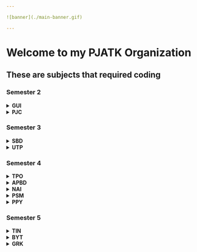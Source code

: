 ```yaml
---

![banner](./main-banner.gif)

---
```


# Welcome to my PJATK Organization

## These are subjects that required coding

### Semester 2

<details>
<summary><b>GUI</b></summary><br>
  
| Project | Repository                                             |
| ------: | :----------------------------------------------------- |
|       1 | [gui-pro-1](https://github.com/PJATK-s28476/gui-pro-1) |
|       2 | [gui-pro-2](https://github.com/PJATK-s28476/gui-pro-2) |

</details>

<details>
<summary><b>PJC</b></summary><br>
  
| Project | Repository                                         |
| ------: | :------------------------------------------------- |
|       1 | [pjc-pro](https://github.com/PJATK-s28476/pjc-pro) |

</details>

### Semester 3

<details>
<summary><b>SBD</b></summary><br>
  
| Project | Repository                                         |
| ------: | :------------------------------------------------- |
|       1 | [sbd-pro](https://github.com/PJATK-s28476/sbd-pro) |

</details>

<details>
<summary><b>UTP</b></summary><br>
  
| Class  | Repository                                       |
| -----: | :----------------------------------------------- |
|      1 | [utp-1](https://github.com/PJATK-s28476/utp-1)   |
|      2 | [utp-2](https://github.com/PJATK-s28476/utp-2)   |
|      3 | [utp-3](https://github.com/PJATK-s28476/utp-3)   |
|      4 | [utp-4](https://github.com/PJATK-s28476/utp-4)   |
|      5 | [utp-5](https://github.com/PJATK-s28476/utp-5)   |
|      6 | [utp-6](https://github.com/PJATK-s28476/utp-6)   |
|      7 | [utp-7](https://github.com/PJATK-s28476/utp-7)   |
|      8 | [utp-8](https://github.com/PJATK-s28476/utp-8)   |
|      9 | [utp-9](https://github.com/PJATK-s28476/utp-9)   |
|     10 | [utp-10](https://github.com/PJATK-s28476/utp-10) |
|     11 | [utp-11](https://github.com/PJATK-s28476/utp-11) |
|     12 | [utp-12](https://github.com/PJATK-s28476/utp-12) |

</details>

### Semester 4


<details>
<summary><b>TPO</b></summary><br>
  
| Class  | Repository                                         |
| -----: | :------------------------------------------------- |
|      1 | [tpo-1](https://github.com/PJATK-s28476/tpo-1)     |
|      2 | [tpo-2](https://github.com/PJATK-s28476/tpo-2)     |
|    2-2 | [tpo-2-2](https://github.com/PJATK-s28476/tpo-2-2) |
|      3 | [tpo-3](https://github.com/PJATK-s28476/tpo-3)     |
|    3-2 | [tpo-3-2](https://github.com/PJATK-s28476/tpo-3-2) |
|      4 | [tpo-4](https://github.com/PJATK-s28476/tpo-4)     |
|    4-2 | [tpo-4-2](https://github.com/PJATK-s28476/tpo-4-2) |
|      5 | [tpo-5](https://github.com/PJATK-s28476/tpo-5)     |
|      6 | [tpo-6](https://github.com/PJATK-s28476/tpo-6)     |
|      7 | [tpo-7](https://github.com/PJATK-s28476/tpo-7)     |
|      8 | [tpo-8](https://github.com/PJATK-s28476/tpo-8)     |
|      9 | [tpo-9](https://github.com/PJATK-s28476/tpo-9)     |
|     10 | [tpo-10](https://github.com/PJATK-s28476/tpo-10)   |
|     11 | [tpo-11](https://github.com/PJATK-s28476/tpo-11)   |

</details>

<details>
<summary><b>APBD</b></summary><br>
  
| Class  | Repository                                         |
| -----: | :------------------------------------------------- |
|      1 | [apbd-1](https://github.com/PJATK-s28476/apbd-1)   |
|      2 | [apbd-2](https://github.com/PJATK-s28476/apbd-2)   |
|      3 | [apbd-3](https://github.com/PJATK-s28476/apbd-3)   |
|      4 | [apbd-4](https://github.com/PJATK-s28476/apbd-4)   |
|      5 | [apbd-5](https://github.com/PJATK-s28476/apbd-5)   |
|      6 | [apbd-6](https://github.com/PJATK-s28476/apbd-6)   |
|      7 | [apbd-7](https://github.com/PJATK-s28476/apbd-7)   |
|      8 | [apbd-8](https://github.com/PJATK-s28476/apbd-8)   |
|      9 | [apbd-9](https://github.com/PJATK-s28476/apbd-9)   |
|     10 | [apbd-10](https://github.com/PJATK-s28476/apbd-10) |

| Project | Repository                                                 |
|--------:| :--------------------------------------------------------- |
|       1 | [apbd-mock-1](https://github.com/PJATK-s28476/apbd-mock-1) |
|       2 | [apbd-test-1](https://github.com/PJATK-s28476/apbd-test-1) |
|       3 | [apbd-mock-2](https://github.com/PJATK-s28476/apbd-mock-2) |
|       4 | [apbd-test-2](https://github.com/PJATK-s28476/apbd-test-2) |
|       5 | [apbd-pro](https://github.com/PJATK-s28476/apbd-pro)       |

</details>

<details>
<summary><b>NAI</b></summary><br>
  
| Class | Repository                                             |
| ----: | :----------------------------------------------------- |
|     1 | [nai-mpp-1](https://github.com/PJATK-s28476/nai-mpp-1) |
|     2 | [nai-mpp-2](https://github.com/PJATK-s28476/nai-mpp-2) |
|     3 | [nai-mpp-3](https://github.com/PJATK-s28476/nai-mpp-3) |
|     4 | [nai-mpp-4](https://github.com/PJATK-s28476/nai-mpp-4) |

</details>

<details>
<summary><b>PSM</b></summary><br>
  
| Class  | Repository                                       |
| -----: | :----------------------------------------------- |
|      1 | [psm-1](https://github.com/PJATK-s28476/psm-1)   |
|      2 | [psm-2](https://github.com/PJATK-s28476/psm-2)   |
|      3 | [psm-3](https://github.com/PJATK-s28476/psm-3)   |
|      4 | [psm-4](https://github.com/PJATK-s28476/psm-4)   |
|      5 | -                                                |
|      6 | -                                                |
|      7 | [psm-7](https://github.com/PJATK-s28476/psm-7)   |
|      8 | [psm-8](https://github.com/PJATK-s28476/psm-8)   |
|      9 | [psm-9](https://github.com/PJATK-s28476/psm-9)   |
|     10 | [psm-10](https://github.com/PJATK-s28476/psm-10) |

</details>

<details>
<summary><b>PPY</b></summary><br>

| Project | Repository                                             |
|--------:| :----------------------------------------------------- |
|       1 | [ppy-pro-1](https://github.com/PJATK-s28476/ppy-pro-1) |
|       2 | [ppy-pro-2](https://github.com/PJATK-s28476/ppy-pro-2) |

</details>

### Semester 5

<details>
<summary><b>TIN</b></summary><br>
  
| Class | Repository                                     |
| ----: | :--------------------------------------------- |
|     1 | [tin-1](https://github.com/PJATK-s28476/tin-1) |
|     2 | [tin-2](https://github.com/PJATK-s28476/tin-2) |
|     3 | [tin-3](https://github.com/PJATK-s28476/tin-3) |
|     4 | [tin-4](https://github.com/PJATK-s28476/tin-4) |
|     5 | [tin-5](https://github.com/PJATK-s28476/tin-5) |
|     6 | [tin-6](https://github.com/PJATK-s28476/tin-6) |

</details>

<details>
<summary><b>BYT</b></summary><br>
  
| Class | Repository                                     |
| ----: | :--------------------------------------------- |
|     1 | [byt-1](https://github.com/PJATK-s28476/byt-1) |
|     2 | [byt-2](https://github.com/PJATK-s28476/byt-2) |
|     3 | [byt-3](https://github.com/PJATK-s28476/byt-3) |

| Project | Repository                                                             |
|--------:| :--------------------------------------------------------------------- |
|       1 | [byt-contenter-bot](https://github.com/PJATK-s28476/byt-contenter-bot) |

</details>

<details>
<summary><b>GRK</b></summary><br>
  
| Class | Repository                                     |
| ----: | :--------------------------------------------- |
|     1 | [grk-1](https://github.com/PJATK-s28476/grk-1) |
|     2 | [grk-2](https://github.com/PJATK-s28476/grk-2) |
|     3 | [grk-3](https://github.com/PJATK-s28476/grk-3) |
|     4 | [grk-4](https://github.com/PJATK-s28476/grk-4) |

</details>


